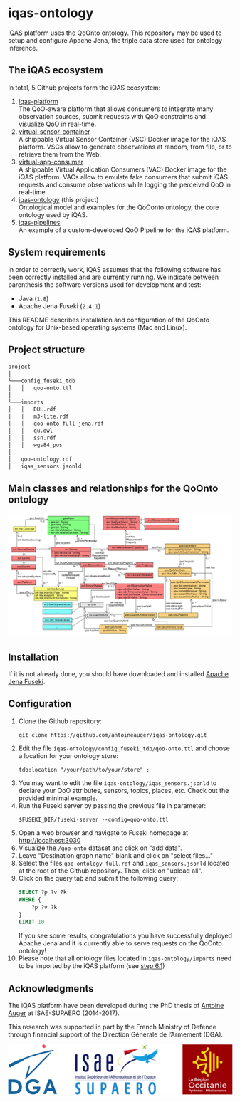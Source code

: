 # iqas-ontology

iQAS platform uses the QoOnto ontology. This repository may be used to setup and configure Apache Jena, the triple data store used for ontology inference.

## The iQAS ecosystem

In total, 5 Github projects form the iQAS ecosystem:
1. [iqas-platform](https://github.com/antoineauger/iqas-platform)<br/>The QoO-aware platform that allows consumers to integrate many observation sources, submit requests with QoO constraints and visualize QoO in real-time.
2. [virtual-sensor-container](https://github.com/antoineauger/virtual-sensor-container) <br/>A shippable Virtual Sensor Container (VSC) Docker image for the iQAS platform. VSCs allow to generate observations at random, from file, or to retrieve them from the Web.
3. [virtual-app-consumer](https://github.com/antoineauger/virtual-app-consumer) <br/>A shippable Virtual Application Consumers (VAC) Docker image for the iQAS platform. VACs allow to emulate fake consumers that submit iQAS requests and consume observations while logging the perceived QoO in real-time.
4. [iqas-ontology](https://github.com/antoineauger/iqas-ontology) (this project)<br/>Ontological model and examples for the QoOonto ontology, the core ontology used by iQAS.
5. [iqas-pipelines](https://github.com/antoineauger/iqas-pipelines) <br/>An example of a custom-developed QoO Pipeline for the iQAS platform.

## System requirements

In order to correctly work, iQAS assumes that the following software has been correctly installed and are currently running. We indicate between parenthesis the software versions used for development and test:
* Java (`1.8`)
* Apache Jena Fuseki (`2.4.1`)

This README describes installation and configuration of the QoOnto ontology for Unix-based operating systems (Mac and Linux).

## Project structure

```
project
│
└───config_fuseki_tdb
│   │   qoo-onto.ttl
│
└───imports
│   │   DUL.rdf
│   │   m3-lite.rdf
│   │   qoo-onto-full-jena.rdf
│   │   qu.owl
│   │   ssn.rdf
│   │   wgs84_pos
│
│   qoo-ontology.rdf
│   iqas_sensors.jsonld
```

## Main classes and relationships for the QoOnto ontology

![qoonto](https://github.com/antoineauger/iqas-ontology/blob/master/resources/qoonto_overview.png?raw=true "QoOnto")

## Installation

If it is not already done, you should have downloaded and installed [Apache Jena Fuseki](https://jena.apache.org/documentation/serving_data/).

## Configuration

1. Clone the Github repository:
    ```
    git clone https://github.com/antoineauger/iqas-ontology.git
    ```
2. Edit the file `iqas-ontology/config_fuseki_tdb/qoo-onto.ttl` and choose a location for your ontology store:
    ```
    tdb:location "/your/path/to/your/store" ;
    ```
3. You may want to edit the file `iqas-ontology/iqas_sensors.jsonld` to declare your QoO attributes, sensors, topics, places, etc. Check out the provided minimal example.
4. Run the Fuseki server by passing the previous file in parameter:
    ```
    $FUSEKI_DIR/fuseki-server --config=qoo-onto.ttl
    ```
5. Open a web browser and navigate to Fuseki homepage at [http://localhost:3030](http://localhost:3030)
6. Visualize the `/qoo-onto` dataset and click on "add data".
7. Leave "Destination graph name" blank and click on "select files..."
8. Select the files `qoo-ontology-full.rdf` and `iqas_sensors.jsonld` located at the root of the Github repository. Then, click on "upload all".
9. Click on the query tab and submit the following query:
    ```sql
    SELECT ?p ?v ?k
    WHERE {
        ?p ?v ?k
    }
    LIMIT 10
    ```
    If you see some results, congratulations you have successfully deployed Apache Jena and it is currently able to serve requests on the QoOnto ontology!
10. Please note that all ontology files located in `iqas-ontology/imports` need to be imported by the iQAS platform (see [step 6.1](https://github.com/antoineauger/iqas-platform#configuration))

## Acknowledgments

The iQAS platform have been developed during the PhD thesis of [Antoine Auger](https://personnel.isae-supaero.fr/antoine-auger/?lang=en) at ISAE-SUPAERO (2014-2017).

This research was supported in part by the French Ministry of Defence through financial support of the Direction Générale de l’Armement (DGA).

![banniere](https://github.com/antoineauger/iqas-platform/blob/master/src/main/resources/web/figures/banniere.png?raw=true "Banniere")
